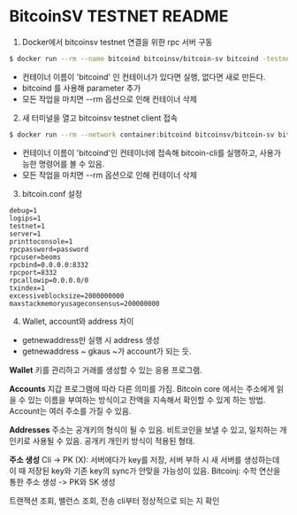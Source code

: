 # BitcoinSV TESTNET README

1. Docker에서 bitcoinsv testnet 연결을 위한 rpc 서버 구동
```zsh
$ docker run --rm --name bitcoind bitcoinsv/bitcoin-sv bitcoind -testnet -excessiveblocksize=2000000000 -maxstackmemoryusageconsensus=200000000
```
- 컨테이너 이름이 'bitcoind' 인 컨테이너가 있다면 실행, 없다면 새로 만든다.
- bitcoind 를 사용해 parameter 추가
- 모든 작업을 마치면 --rm 옵션으로 인해 컨테이너 삭제

2. 새 터미널을 열고 bitcoinsv testnet client 접속
```zsh
$ docker run --rm --network container:bitcoind bitcoinsv/bitcoin-sv bitcoin-cli -testnet help
```
- 컨테이너 이름이 'bitcoind'인 컨테이너에 접속해 bitcoin-cli를 실행하고, 사용가능한 명령어를 볼 수 있음.
- 모든 작업을 마치면 --rm 옵션으로 인해 컨테이너 삭제

3. bitcoin.conf 설정
```config
debug=1
logips=1
testnet=1
server=1
printtoconsole=1
rpcpassword=password
rpcuser=beoms
rpcbind=0.0.0.0:8332
rpcport=8332
rpcallowip=0.0.0.0/0
txindex=1
excessiveblocksize=2000000000
maxstackmemoryusageconsensus=200000000
```

4. Wallet, account와 address 차이
- getnewaddress만 실행 시 address 생성
- getnewaddress ~ gkaus ~가 account가 되는 듯.
 

**Wallet**
키를 관리하고 거래를 생성할 수 있는 응용 프로그램.

**Accounts**
지갑 프로그램에 따라 다른 의미를 가짐. Bitcoin core 에서는 주소에게 읽을 수 있는 이름을 부여하는 방식이고 잔액을 지속해서 확인할 수 있게 하는 방법.
Account는 여러 주소를 가질 수 있음.

**Addresses**
주소는 공개키의 형식이 될 수 있음. 비트코인을 보낼 수 있고, 일치하는 개인키로 사용될 수 있음. 
공개키 개인키 방식이 적용된 형태.

**주소 생성** 
Cli -> PK (X): 서버에다가 key를 저장, 서버 부하 시 새 서버를 생성하는데 이 때 저장된 key와 기존 key의 sync가 안맞을 가능성이 있음.
Bitcoinj: 수학 연산을 통한 주소 생성 -> PK와 SK 생성

트랜잭션 조회, 밸런스 조회, 전송 cli부터 정상적으로 되는 지 확인


